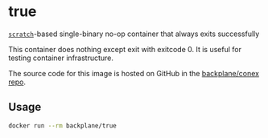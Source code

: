 # true

[`scratch`](https://hub.docker.com/_/scratch/)-based single-binary no-op container that always exits successfully

This container does nothing except exit with exitcode 0. It is useful for testing container infrastructure.

The source code for this image is hosted on GitHub in the [backplane/conex repo](https://github.com/backplane/conex/tree/main/true).

## Usage

```sh
docker run --rm backplane/true
```
